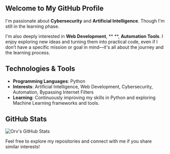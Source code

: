 ## Welcome to My GitHub Profile

I'm passionate about **Cybersecurity** and **Artificial Intelligence**. Though I'm still in the learning phase.

I'm also deeply interested in **Web Development**, **   **, **Automation Tools**. I enjoy exploring new ideas and turning them into practical code, even if I don’t have a specific mission or goal in mind—it's all about the journey and the learning process.

##  Technologies & Tools

- **Programming Languages**: Python
- **Interests**: Artificial Intelligence, Web Development, Cybersecurity, Automation, Bypassing Internet Filters
- **Learning**: Continuously improving my skills in Python and exploring Machine Learning frameworks and tools.

##  GitHub Stats

![Orv's GitHub Stats](https://github-readme-stats.vercel.app/api?username=ItsOrv&show_icons=true&theme=radical)



Feel free to explore my repositories and connect with me if you share similar interests!
